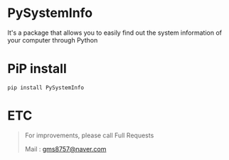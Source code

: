 # PySystemInfo
It's a package that allows you to easily find out the system information of your computer through Python
# PiP install
```
pip install PySystemInfo
```
# ETC
> For improvements, please call Full Requests
> 
> Mail : gms8757@naver.com